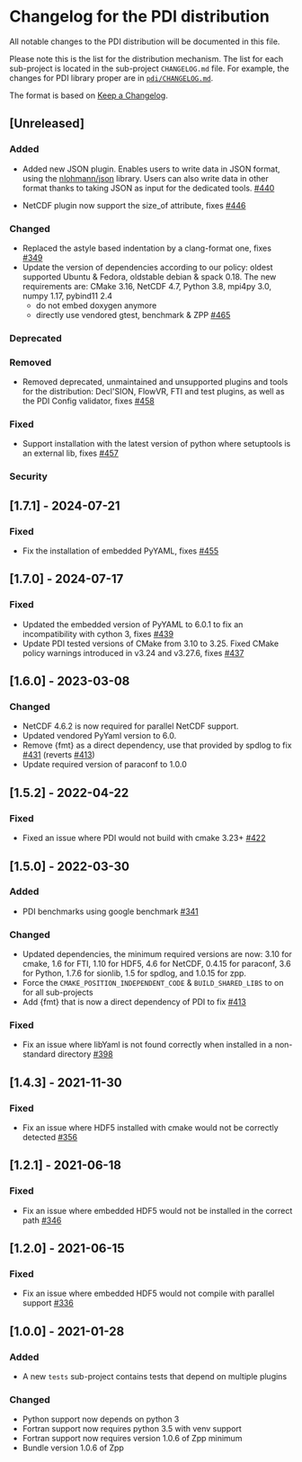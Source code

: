 # Changelog for the PDI distribution
All notable changes to the PDI distribution will be documented in this file.

Please note this is the list for the distribution mechanism. The list for each
sub-project is located in the sub-project `CHANGELOG.md` file. For example, the
changes for PDI library proper are in [`pdi/CHANGELOG.md`](pdi/CHANGELOG.md).

The format is based on [Keep a Changelog](https://keepachangelog.com/en/1.0.0/).


## [Unreleased]

### Added

* Added new JSON plugin. Enables users to write data in JSON format, 
  using the [nlohmann/json](https://github.com/nlohmann/json) library.
  Users can also write data in other format thanks to taking JSON as input for
  the dedicated tools.
  [#440](https://gitlab.maisondelasimulation.fr/pdidev/pdi/-/issues/440)

* NetCDF plugin now support the size_of attribute, fixes
  [#446](https://gitlab.maisondelasimulation.fr/pdidev/pdi/-/issues/446)

### Changed
* Replaced the astyle based indentation by a clang-format one, fixes
  [#349](https://gitlab.maisondelasimulation.fr/pdidev/pdi/-/issues/349)
* Update the version of dependencies according to our policy: oldest supported
  Ubuntu & Fedora, oldstable debian & spack 0.18. The new requirements are:
  CMake 3.16, NetCDF 4.7, Python 3.8, mpi4py 3.0, numpy 1.17, pybind11 2.4
  - do not embed doxygen anymore
  - directly use vendored gtest, benchmark & ZPP
  [#465](https://github.com/pdidev/pdi/issues/465)

### Deprecated

### Removed
* Removed deprecated, unmaintained and unsupported plugins and tools for the
  distribution: Decl'SION, FlowVR, FTI and test plugins, as well as the
  PDI Config validator, fixes
  [#458](https://gitlab.maisondelasimulation.fr/pdidev/pdi/-/issues/458)


### Fixed
* Support installation with the latest version of python where setuptools is an external lib, fixes
  [#457](https://gitlab.maisondelasimulation.fr/pdidev/pdi/-/issues/457)

### Security


## [1.7.1] - 2024-07-21

### Fixed
* Fix the installation of embedded PyYAML, fixes
  [#455](https://gitlab.maisondelasimulation.fr/pdidev/pdi/-/issues/455)


## [1.7.0] - 2024-07-17

### Fixed
* Updated the embedded version of PyYAML to 6.0.1 to fix an incompatibility with
  cython 3, fixes
  [#439](https://gitlab.maisondelasimulation.fr/pdidev/pdi/-/issues/439)
* Update PDI tested versions of CMake from 3.10 to 3.25.
  Fixed CMake policy warnings introduced in v3.24 and v3.27.6, fixes
  [#437](https://gitlab.maisondelasimulation.fr/pdidev/pdi/-/issues/437)


## [1.6.0] - 2023-03-08

### Changed
* NetCDF 4.6.2 is now required for parallel NetCDF support.
* Updated vendored PyYaml version to 6.0.
* Remove {fmt} as a direct dependency, use that provided by spdlog to fix
  [#431](https://gitlab.maisondelasimulation.fr/pdidev/pdi/-/issues/431)
  (reverts
  [#413](https://gitlab.maisondelasimulation.fr/pdidev/pdi/-/issues/413))
* Update required version of paraconf to 1.0.0


## [1.5.2] - 2022-04-22

### Fixed
* Fixed an issue where PDI would not build with cmake 3.23+
  [#422](https://gitlab.maisondelasimulation.fr/pdidev/pdi/-/issues/422)


## [1.5.0] - 2022-03-30

### Added

* PDI benchmarks using google benchmark
[#341](https://gitlab.maisondelasimulation.fr/pdidev/pdi/-/issues/341)

### Changed
* Updated dependencies, the minimum required versions are now: 3.10 for cmake,
  1.6 for FTI, 1.10 for HDF5, 4.6 for NetCDF, 0.4.15 for paraconf, 3.6 for
  Python, 1.7.6 for sionlib, 1.5 for spdlog, and 1.0.15 for zpp.
* Force the `CMAKE_POSITION_INDEPENDENT_CODE` & `BUILD_SHARED_LIBS` to on for
  all sub-projects
* Add {fmt} that is now a direct dependency of PDI to fix
  [#413](https://gitlab.maisondelasimulation.fr/pdidev/pdi/-/issues/413)

### Fixed
* Fix an issue where libYaml is not found correctly when installed in a
  non-standard directory
  [#398](https://gitlab.maisondelasimulation.fr/pdidev/pdi/-/issues/398)


## [1.4.3] - 2021-11-30

### Fixed
* Fix an issue where HDF5 installed with cmake would not be correctly detected
  [#356](https://gitlab.maisondelasimulation.fr/pdidev/pdi/-/issues/346)


## [1.2.1] - 2021-06-18

### Fixed
* Fix an issue where embedded HDF5 would not be installed in the correct path
  [#346](https://gitlab.maisondelasimulation.fr/pdidev/pdi/-/issues/346)


## [1.2.0] - 2021-06-15

### Fixed
* Fix an issue where embedded HDF5 would not compile with parallel support
  [#336](https://gitlab.maisondelasimulation.fr/pdidev/pdi/-/issues/336)


## [1.0.0] - 2021-01-28

### Added
* A new `tests` sub-project contains tests that depend on multiple plugins

### Changed
* Python support now depends on python 3
* Fortran support now requires python 3.5 with venv support
* Fortran support now requires version 1.0.6 of Zpp minimum
* Bundle version 1.0.6 of Zpp
